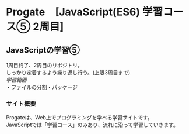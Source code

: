 # Progate　[JavaScript(ES6) 学習コース⑤ 2周目]

## JavaScriptの学習⑤
1周目終了、2周目のリポジトリ。  
しっかり定着するよう繰り返し行う。(上限3周目まで)  
*学習範囲*   
・ファイルの分割・パッケージ

### サイト概要
Progateは、Web上でプログラミングを学べる学習サイトです。  
JavaScriptでは「学習コース」のみあり、流れに沿って学習していきます。